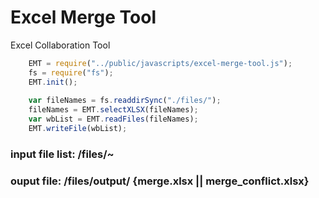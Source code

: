 # Excel Merge Tool
Excel Collaboration Tool

```javascript
	EMT = require("../public/javascripts/excel-merge-tool.js");
	fs = require("fs");
	EMT.init();
	
	var fileNames = fs.readdirSync("./files/");
	fileNames = EMT.selectXLSX(fileNames);
	var wbList = EMT.readFiles(fileNames);
	EMT.writeFile(wbList);
```

### input file list: /files/~

### ouput file: /files/output/ {merge.xlsx || merge_conflict.xlsx}
